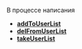 
В процессе написания


* [**addToUserList**](/docs-test/ext/reactions/addtouserlist)
* [**delFromUserList**](/docs-test/ext/reactions/delfromuserlist)
* [**takeUserList**](/docs-test/ext/reactions/takeuserlist)



